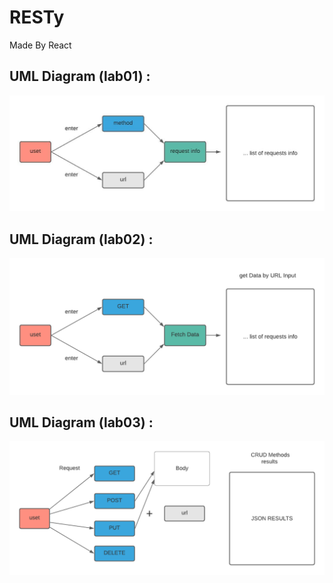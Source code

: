 # RESTy
Made By React

## UML Diagram (lab01) : 
![](./uml/lab01.jpeg)

## UML Diagram (lab02) : 
![](./uml/lab02.png)

## UML Diagram (lab03) : 
![](./uml/lab03.png)
